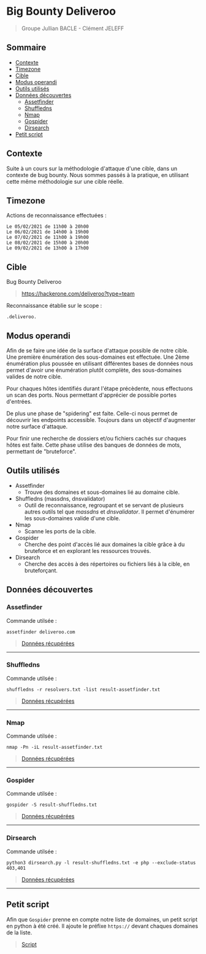 # Big Bounty Deliveroo

> Groupe Jullian BACLE - Clément JELEFF

## Sommaire

- [Contexte](#contexte)
- [Timezone](#timezone)
- [Cible](#cible)
- [Modus operandi](#Modus-operandi)
- [Outils utilisés](#Outils-utilisés)
- [Données découvertes](#Données-découvertes)
  - [Assetfinder](#assetfinder)
  - [Shuffledns](#shuffledns)
  - [Nmap](#nmap)
  - [Gospider](#gospider)
  - [Dirsearch](#dirsearch)
- [Petit script](#petit-script)

## Contexte

Suite à un cours sur la méthodologie d'attaque d'une cible, dans un
contexte de bug bounty. Nous sommes passés à la pratique, en utilisant
cette même méthodologie sur une cible réelle.

## Timezone

Actions de reconnaissance effectuées :

    Le 05/02/2021 de 11h00 à 20h00
    Le 06/02/2021 de 14h00 à 19h00
    Le 07/02/2021 de 11h00 à 19h00
    Le 08/02/2021 de 15h00 à 20h00
    Le 09/02/2021 de 13h00 à 17h00

## Cible

Bug Bounty Deliveroo

> <https://hackerone.com/deliveroo?type=team>

Reconnaissance établie sur le scope :

    .deliveroo.

## Modus operandi

Afin de se faire une idée de la surface d'attaque possible de notre
cible. Une première énumération des sous-domaines est effectuée. Une
2ème énumération plus poussée en utilisant différentes bases de données nous permet d'avoir une énumération plutôt complète, des sous-domaines valides de notre cible.

Pour chaques hôtes identifiés durant l'étape précèdente, nous effectuons
un scan des ports. Nous permettant d'apprécier de possible portes
d'entrées.

De plus une phase de "spidering" est faite. Celle-ci nous permet de
découvrir les endpoints accessible. Toujours dans un objectif
d'augmenter notre surface d'attaque.

Pour finir une recherche de dossiers et/ou fichiers cachés sur chaques
hôtes est faite. Cette phase utilise des banques de données de mots,
permettant de "bruteforce".

## Outils utilisés

- Assetfinder
  - Trouve des domaines et sous-domaines lié au domaine cible.
- Shuffledns (massdns, dnsvalidator)
  - Outil de reconnaissance, regroupant et se servant de plusieurs autres outils tel que *massdns* et *dnsvalidator*. Il permet d'énumérer les sous-domaines valide d'une cible.
- Nmap
  - Scanne les ports de la cible.
- Gospider
  - Cherche des point d'accès lié aux domaines la cible grâce à du bruteforce et en explorant les ressources trouvés.
- Dirsearch
  - Cherche des accès à des répertoires ou fichiers liés à la cible, en bruteforçant.

## Données découvertes

### Assetfinder


Commande utilsée :
```
assetfinder deliveroo.com
```
> [Données récupérées](./result-assetfinder.txt)
---
### Shuffledns


Commande utilsée :
```
shuffledns -r resolvers.txt -list result-assetfinder.txt
```
> [Données récupérées ](./result-shuffledns.txt)
---
### Nmap

Commande utilsée :
```
nmap -Pn -iL result-assetfinder.txt
```
> [Données récupérées ](./result-nmap.txt)
---
### Gospider

Commande utilsée :
```
gospider -S result-shuffledns.txt
```
> [Données récupérées ](./result-gospider.txt)
---
### Dirsearch


Commande utilsée :
```
python3 dirsearch.py -l result-shuffledns.txt -e php --exclude-status 403,401
```
> [Données récupérées ](./result-dirsearch.txt)
---

## Petit script

Afin que `Gospider` prenne en compte notre liste de domaines, un petit script en python à été créé. Il ajoute le préfixe `https://` devant chaques domaines de la liste.

> [Script](./ajout-https.py)
